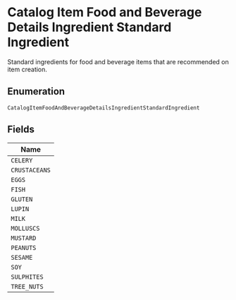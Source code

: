 
# Catalog Item Food and Beverage Details Ingredient Standard Ingredient

Standard ingredients for food and beverage items that are recommended on item creation.

## Enumeration

`CatalogItemFoodAndBeverageDetailsIngredientStandardIngredient`

## Fields

| Name |
|  --- |
| `CELERY` |
| `CRUSTACEANS` |
| `EGGS` |
| `FISH` |
| `GLUTEN` |
| `LUPIN` |
| `MILK` |
| `MOLLUSCS` |
| `MUSTARD` |
| `PEANUTS` |
| `SESAME` |
| `SOY` |
| `SULPHITES` |
| `TREE_NUTS` |

